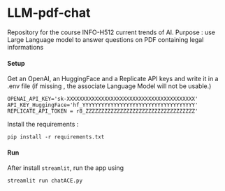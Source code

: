 # LLM-pdf-chat
Repository for the course INFO-H512 current trends of AI. Purpose : use Large Language model to answer questions on PDF containing legal informations


#### Setup 
Get an OpenAI, an HuggingFace and a Replicate API keys and write it in a .env file (if missing , the associate Language Model will not be usable.)
```
OPENAI_API_KEY='sk-XXXXXXXXXXXXXXXXXXXXXXXXXXXXXXXXXXXXXXXXX'
API_KEY_HuggingFace='hf_YYYYYYYYYYYYYYYYYYYYYYYYYYYYYYYYYYYY'
REPLICATE_API_TOKEN = r8_ZZZZZZZZZZZZZZZZZZZZZZZZZZZZZZZZZZZ'
```

Install the requirements : 
```
pip install -r requirements.txt
```

#### Run
After install `streamlit`, run the app using 

```
streamlit run chatACE.py
```